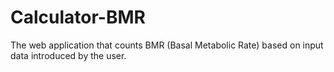 # Calculator-BMR
The web application that counts BMR (Basal Metabolic Rate) based on input data introduced by the user.

